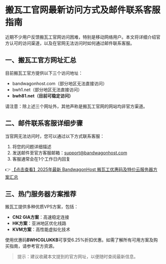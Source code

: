 # 搬瓦工官网最新访问方式及邮件联系客服指南

近期不少用户反馈搬瓦工官网访问困难，特别是移动网络用户。本文将详细介绍官方认可的访问渠道，以及在官网无法访问时如何通过邮件联系客服。

## 一、搬瓦工官方网址汇总

目前搬瓦工官方提供以下三个访问地址：

- bandwagonhost.com（部分地区无法直接访问）
- bwh1.net（部分地区无法直接访问）
- **bwh81.net（目前可稳定访问）**

请注意：除上述三个网址外，其他声称是搬瓦工官网的网站均非官方渠道。

## 二、邮件联系客服详细步骤

当官网无法访问时，您可以通过以下方式联系客服：

1. 将您的问题详细描述
2. 发送邮件至官方客服邮箱：support@bandwagonhost.com
3. 客服通常会在1个工作日内回复

👉 [【点击查看】2025年最新 BandwagonHost 搬瓦工优惠码及特价云服务器方案汇总](https://bit.ly/banwagon)

## 三、热门服务器方案推荐

搬瓦工提供多种优质VPS方案，包括：

- **CN2 GIA方案**：高速稳定连接
- **HK方案**：亚洲地区优化线路
- **KVM方案**：高性能虚拟化技术

使用优惠码**BWHCGLUKKB**可享受6.25%折扣优惠。如需了解所有可用方案及购买指南，请参考官方资源。

> 提示：建议收藏本文提到的官方网址，以便随时查阅最新信息。